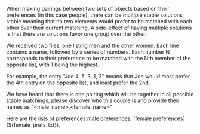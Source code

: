When making pairings between two sets of objects based on their preferences (in this case people), there can be multiple stable solutions, stable meaning that no two elements would prefer to be matched with each other over their current matching.
A side-effect of having multiple solutions is that there are solutions favor one group over the other.

We received two files, one listing men and the other women. Each line contains a name, followed by a series of numbers. Each number N corresponds to their preference to be matched with the Nth member of the opposite list, with 1 being the highest.

For example, the entry "Joe 4, 5, 3, 1, 2" means that Joe would most prefer the 4th entry on the opposite list, and least prefer the 2nd.

We have heard that there is one pairing which will be together in all possible stable matchings, please discover who this couple is and provide their names as "<male_name>,<female_name>"

Here are the lists of preferences:[male preferences](${male_prefs_txt}), [female preferences](${female_prefs_txt}).
